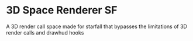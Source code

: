 # 3D Space Renderer SF
 A 3D render call space made for starfall that bypasses the limitations of 3D render calls and drawhud hooks
